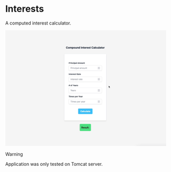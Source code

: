 # Interests

A computed interest calculator.

![demo](demo.gif)

> [!WARNING]
> Application was only tested on Tomcat server.